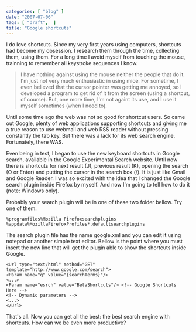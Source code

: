 ```yaml
---
categories: [ "blog" ]
date: "2007-07-06"
tags: [ "draft",  ]
title: "Google shortcuts"
---
```

I do love shortcuts. Since my very first years using computers, shortcuts
had become my obsession. I research them through the time, collecting
them, using them. For a long time I avoid myself from touching the mouse,
trainning to remember all keystroke sequences I know.

> I have nothing against using the mouse neither the people that do
it. I'm just not very much enthusiastic in using mice. For sometime,
I even believed that the cursor pointer was getting me annoyed, so I
developed a program to get rid of it from the screen (using a shortcut,
of course). But, one more time, I'm not againt its use, and I use it
myself sometimes (when I need to).

Until some time ago the web was not so good for shortcut users. So came
out Google, plenty of web applications supporting shortcuts and giving
me a true reason to use webmail and web RSS reader without pressing
constantly the tab key. But there was a lack for its web search
engine. Fortunately, there WAS.

Even being in test, I began to use the new keyboard shortcuts in Google
search, available in the Google Experimental Search website. Until now
there is shortcuts for next result (J), previous result (K), opening the
search (O or Enter) and putting the cursor in the search box (/). It is
just like Gmail and Google Reader. I was so excited with the idea that
I changed the Google search plugin inside Firefox by myself. And now
I'm going to tell how to do it (note: Windows only).

Probably your search plugin will be in one of these two folder bellow. Try
one of them:

    %programfiles%Mozilla Firefoxsearchplugins
    %appdata%MozillaFirefoxProfiles*.defaultsearchplugins

The search plugin file has the name google.xml and you can edit it using
notepad or another simple text editor. Bellow is the point where you must
insert the new line that will get the plugin able to show the shortcuts
inside Google.

    <Url type="text/html" method="GET"
    template="http://www.google.com/search">
    <Param name="q" value="{searchTerms}"/>
    <...>
    <Param name="esrch" value="BetaShortcuts"/> <!-- Google Shortcuts
    Here -->
    <!-- Dynamic parameters -->
    <...>
    </Url>

That's all. Now you can get all the best: the best search engine with
shortcuts. How can we be even more productive?
